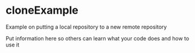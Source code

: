 # cloneExample
Example on putting a local repository to a new remote repository

Put information here so others can learn what your code does and how to use it
